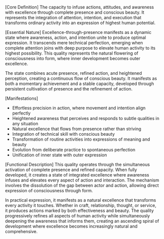 [Core Definition]
The capacity to infuse actions, attitudes, and awareness with excellence through complete presence and conscious beauty. It represents the integration of attention, intention, and execution that transforms ordinary activity into an expression of highest human potential.

[Essential Nature]
Excellence-through-presence manifests as a dynamic state where awareness, action, and intention unite to produce optimal expression. It transcends mere technical perfection, emerging when complete attention joins with deep purpose to elevate human activity to its highest possibility. This quality represents the natural flowering of consciousness into form, where inner development becomes outer excellence.

The state combines acute presence, refined action, and heightened perception, creating a continuous flow of conscious beauty. It manifests as both a momentary achievement and a stable capacity, developed through persistent cultivation of presence and the refinement of action.

[Manifestations]
- Effortless precision in action, where movement and intention align perfectly
- Heightened awareness that perceives and responds to subtle qualities in any situation
- Natural excellence that flows from presence rather than striving
- Integration of technical skill with conscious beauty
- Transformation of routine activities into expressions of meaning and beauty
- Evolution from deliberate practice to spontaneous perfection
- Unification of inner state with outer expression

[Functional Description]
This quality operates through the simultaneous activation of complete presence and refined capacity. When fully developed, it creates a state of integrated excellence where awareness infuses and elevates every aspect of action and interaction. The mechanism involves the dissolution of the gap between actor and action, allowing direct expression of consciousness through form.

In practical expression, it manifests as a natural excellence that transforms every activity it touches. Whether in craft, relationship, thought, or service, it produces actions marked by both effectiveness and beauty. The quality progressively refines all aspects of human activity while simultaneously deepening the awareness that informs them, creating an ascending spiral of development where excellence becomes increasingly natural and comprehensive.